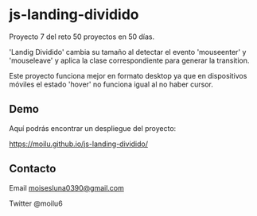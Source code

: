 # js-landing-dividido

Proyecto 7 del reto 50 proyectos en 50 días.

'Landig Dividido' cambia su tamaño al detectar el evento 'mouseenter' y 'mouseleave' 
y aplica la clase correspondiente para generar la transition.

Este proyecto funciona mejor en formato desktop ya que en dispositivos móviles el estado
'hover' no funciona igual al no haber cursor.

## Demo

Aquí podrás encontrar un despliegue del proyecto:

https://moilu.github.io/js-landing-dividido/

## Contacto

Email moisesluna0390@gmail.com

Twitter @moilu6
